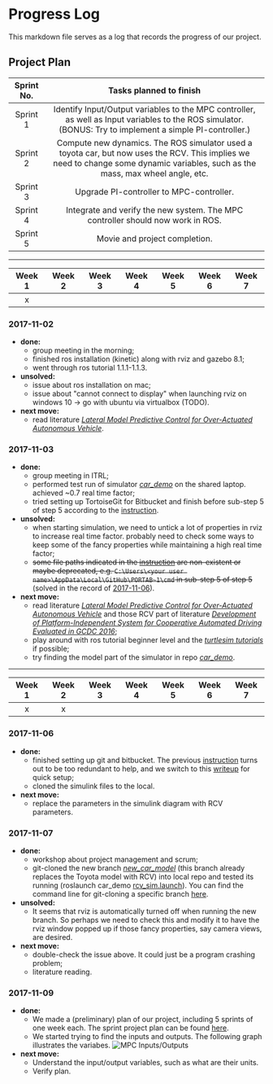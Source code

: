 # Progress Log

This markdown file serves as a log that records the progress of our project.

## Project Plan
<a name="project_plan"></a>

| Sprint No. | Tasks planned to finish |
|:----------:|:-----------------------:|
| Sprint 1 | Identify Input/Output variables to the MPC controller, as well as Input variables to the ROS simulator. (BONUS: Try to implement a simple PI-controller.) | 
| Sprint 2 | Compute new dynamics. The ROS simulator used a toyota car, but now uses the RCV. This implies we need to change some dynamic variables, such as the mass, max wheel angle, etc. |
| Sprint 3 | Upgrade PI-controller to MPC-controller. |
| Sprint 4 | Integrate and verify the new system. The MPC controller should now work in ROS. |
| Sprint 5 | Movie and project completion. |

---

| Week 1 | Week 2 | Week 3 | Week 4 | Week 5 | Week 6 | Week 7 |
|:------:|--------|--------|--------|--------|--------|--------|
|    x   |        |        |        |        |        |        |

### 2017-11-02

- **done:**
  - group meeting in the morning;
  - finished ros installation (kinetic) along with rviz and gazebo 8.1;
  - went through ros tutorial 1.1.1-1.1.3.
- **unsolved:**
  - issue about ros installation on mac;
  - issue about "cannot connect to display" when launching rviz on windows 10 -> go with ubuntu via virtualbox (TODO).
- **next move:** 
  - read literature [*Lateral Model Predictive Control for Over-Actuated Autonomous Vehicle*](http://ieeexplore.ieee.org/document/7995737/?reload=true).

### 2017-11-03

- **done:**
  - group meeting in ITRL;
  - performed test run of simulator [*car_demo*](https://github.com/ecward/car_demo) on the shared laptop. achieved ~0.7 real time factor;
  - tried setting up TortoiseGit for Bitbucket and finish before sub-step 5 of step 5 according to the [instruction](https://gist.github.com/svanas/87330eeb17313ea50d5cf9c265ab693f#step-3-add-your-public-key-to-bitbucket).
- **unsolved:**
  - when starting simulation, we need to untick a lot of properties in rviz to increase real time factor. probably need to check some ways to keep some of the fancy properties while maintaining a high real time factor;
  - ~~some file paths indicated in the [instruction](https://gist.github.com/svanas/87330eeb17313ea50d5cf9c265ab693f#step-3-add-your-public-key-to-bitbucket) are non-existent or maybe deprecated, e.g. ```C:\Users\<your user name>\AppData\Local\GitHub\PORTAB~1\cmd``` in sub-step 5 of step 5~~ (solved in the record of [2017-11-06](#solved_issue_1)).
- **next move:** 
  - read literature [*Lateral Model Predictive Control for Over-Actuated Autonomous Vehicle*](http://ieeexplore.ieee.org/document/7995737/?reload=true) and those RCV part of literature [*Development of Platform-Independent System for Cooperative Automated Driving Evaluated in GCDC 2016*](http://ieeexplore.ieee.org/document/7891914/);
  - play around with ros tutorial beginner level and the [*turtlesim tutorials*](http://wiki.ros.org/turtlesim/Tutorials) if possible;
  - try finding the model part of the simulator in repo [*car_demo*](https://github.com/ecward/car_demo).
  
---

| Week 1 | Week 2 | Week 3 | Week 4 | Week 5 | Week 6 | Week 7 | 
|:------:|:------:|--------|--------|--------|--------|--------|
|    x   |    x   |        |        |        |        |        | 

### 2017-11-06

- **done:**
<a name="solved_issue_1"></a>
  - finished setting up git and bitbucket. The previous [instruction](https://gist.github.com/svanas/87330eeb17313ea50d5cf9c265ab693f#step-3-add-your-public-key-to-bitbucket) turns out to be too redundant to help, and we switch to this [writeup](http://guganeshan.com/blog/setting-up-git-and-tortoisegit-with-bitbucket-step-by-step.html) for quick setup;
  - cloned the simulink files to the local.
- **next move:** 
  - replace the parameters in the simulink diagram with RCV parameters.
  
### 2017-11-07

- **done:**
  - workshop about project management and scrum;
  - git-cloned the new branch [*new_car_model*](https://github.com/ecward/car_demo/tree/new_car_model) (this branch already replaces the Toyota model with RCV) into local repo and tested its running (roslaunch car_demo [rcv_sim.launch](https://github.com/ecward/car_demo/blob/new_car_model/car_demo/launch/rcv_sim.launch)). You can find the command line for git-cloning a specific branch [here](https://stackoverflow.com/questions/4811434/clone-only-one-branch).
- **unsolved:**
  - It seems that rviz is automatically turned off when running the new branch. So perhaps we need to check this and modify it to have the rviz window popped up if those fancy properties, say camera views, are desired.
- **next move:** 
  - double-check the issue above. It could just be a program crashing problem;
  - literature reading.
  
### 2017-11-09

- **done:**
  - We made a (preliminary) plan of our project, including 5 sprints of one week each. The sprint project plan can be found [here](#project_plan).
  - We started trying to find the inputs and outputs. The following graph illustrates the variabes. 
  ![MPC Inputs/Outputs](https://github.com/txzhao/Model-Control-RCV/blob/master/pic/MPCInputOutput.jpg)
- **next move:** 
  - Understand the input/output variables, such as what are their units.
  - Verify plan.

